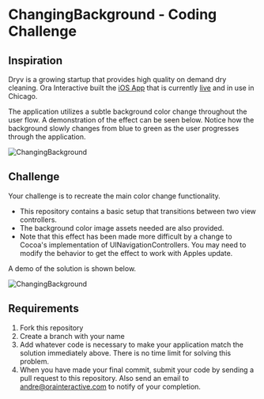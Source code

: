 ChangingBackground - Coding Challenge
==================
## Inspiration
Dryv is a growing startup that provides high quality on demand dry cleaning.  Ora Interactive 
built the [iOS App](http://orainteractive.com/dryv) that is currently [live](https://itunes.apple.com/us/app/dryv/id661821366?mt=8) and in use in Chicago.

The application utilizes a subtle background color change throughout the user flow.  A demonstration of the effect can 
be seen below.  Notice how the background slowly changes from blue to green as the user progresses through the application.

![ChangingBackground](https://github.com/asugai/CodeChallenge-iOS/blob/master/README_Resources/Dryv.gif?raw=true)  

## Challenge
Your challenge is to recreate the main color change functionality.  
+ This repository contains a basic setup that transitions 
between two view controllers.  
+ The background color image assets needed are also provided. 
+ Note that this effect has been made more difficult by a change to Cocoa's implementation of UINavigationControllers.  You may need to modify the behavior to get the effect to work with Apples update.

A demo of the solution is shown
below.

![ChangingBackground](https://github.com/asugai/CodeChallenge-iOS/blob/master/README_Resources/ChangingBackground.gif?raw=true)

## Requirements
1. Fork this repository
2. Create a branch with your name
3. Add whatever code is necessary to make your application match the solution immediately above.  There is no time limit for solving this problem.
5. When you have made your final commit, submit your code by sending a pull request to this repository.  Also send an email to andre@orainteractive.com to notify of your completion.
